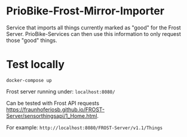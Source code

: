 # PrioBike-Frost-Mirror-Importer
Service that imports all things currently marked as "good" for the Frost Server. PrioBike-Services can then use this information to only request those "good" things.

# Test locally
`docker-compose up`

Frost server running under:
`localhost:8080/`

Can be tested with Frost API requests https://fraunhoferiosb.github.io/FROST-Server/sensorthingsapi/1_Home.html.

For example:
`http://localhost:8080/FROST-Server/v1.1/Things`
